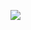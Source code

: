 ![](/home/mahmood_hp/401-data-structures-and-algorithms/Challenges/array-binary-search/IMG_20210629_235418.jpg)